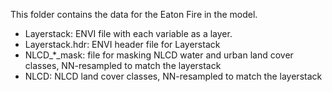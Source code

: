 This folder contains the data for the Eaton Fire in the model.

- Layerstack: ENVI file with each variable as a layer. 
- Layerstack.hdr: ENVI header file for Layerstack
- NLCD_*_mask: file for masking NLCD water and urban land cover classes, NN-resampled to match the layerstack
- NLCD: NLCD land cover classes, NN-resampled to match the layerstack
